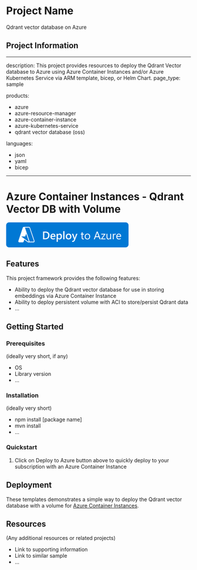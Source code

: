 # Project Name
Qdrant vector database on Azure

## Project Information
---
description: This project provides resources to deploy the Qdrant Vector database to Azure using Azure Container Instances and/or Azure Kubernetes Service via ARM template, bicep, or Helm Chart.
page_type: sample

products:
- azure
- azure-resource-manager
- azure-container-instance
- azure-kubernetes-service
- qdrant vector database (oss)

languages:
- json
- yaml
- bicep
---

# Azure Container Instances - Qdrant Vector DB with Volume

[![Deploy To Azure](https://raw.githubusercontent.com/Azure/azure-quickstart-templates/master/1-CONTRIBUTION-GUIDE/images/deploytoazure.svg?sanitize=true)](https://portal.azure.com/#create/Microsoft.Template/uri/https%3A%2F%2Fraw.githubusercontent.com%2FAzure%2Fazure-quickstart-templates%2Fmaster%2Fquickstarts%2Fmicrosoft.containerinstance%2Faci-linuxcontainer-volume-emptydir%2Fazuredeploy.json)

## Features

This project framework provides the following features:

* Ability to deploy the Qdrant vector database for use in storing embeddings via Azure Container Instance
* Ability to deploy persistent volume with ACI to store/persist Qdrant data
* ...

## Getting Started

### Prerequisites

(ideally very short, if any)

- OS
- Library version
- ...

### Installation

(ideally very short)

- npm install [package name]
- mvn install
- ...

### Quickstart


1. Click on Deploy to Azure button above to quickly deploy to your subscription with an Azure Container Instance


## Deployment

These templates demonstrates a simple way to deploy the Qdrant vector database with a volume for [Azure Container Instances](https://docs.microsoft.com/azure/container-instances/).

## Resources

(Any additional resources or related projects)

- Link to supporting information
- Link to similar sample
- ...
